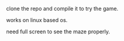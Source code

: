 clone the repo and compile it to try the game.

works on linux based os.

need full screen to see the maze properly.
